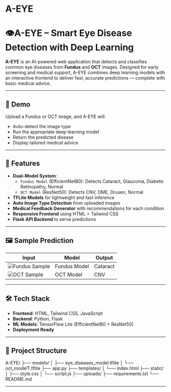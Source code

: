 # A-EYE
# 👁️A-EYE – Smart Eye Disease Detection with Deep Learning

**A-EYE** is an AI-powered web application that detects and classifies common eye diseases from **Fundus** and **OCT** images. Designed for early screening and medical support, A-EYE combines deep learning models with an interactive frontend to deliver fast, accurate predictions — complete with basic medical advice.

---

## 🚀 Demo

Upload a Fundus or OCT image, and A-EYE will:
- Auto-detect the image type
- Run the appropriate deep learning model
- Return the predicted disease
- Display tailored medical advice

---

## 🧠 Features

- **Dual-Model System**:
  - `Fundus Model` (EfficientNetB0): Detects Cataract, Glaucoma, Diabetic Retinopathy, Normal
  - `OCT Model` (ResNet50): Detects CNV, DME, Drusen, Normal
- **TFLite Models** for lightweight and fast inference
- **Auto Image Type Detection** from uploaded images
- **Medical Feedback Generator** with recommendations for each condition
- **Responsive Frontend** using HTML + Tailwind CSS
- **Flask API Backend** to serve predictions

---

## 🖼️ Sample Prediction

| Input | Model | Output |
|------|--------|--------|
| ![Fundus Sample](images/sample_fundus.jpg) | Fundus Model | Cataract |
| ![OCT Sample](images/sample_oct.jpg) | OCT Model | CNV |

---

## 🛠️ Tech Stack

- **Frontend**: HTML, Tailwind CSS, JavaScript
- **Backend**: Python, Flask
- **ML Models**: TensorFlow Lite (EfficientNetB0 + ResNet50)
- **Deployment Ready**

---

## 📁 Project Structure
A-EYE/
├── models/
│ ├── eye_diseases_model.tflite
│ └── oct_modelT.tflite
├── app.py
├── templates/
│ └── index.html
├── static/
│ ├── style.css
│ └── script.js
├── uploads/
├── requirements.txt
└── README.md


---



